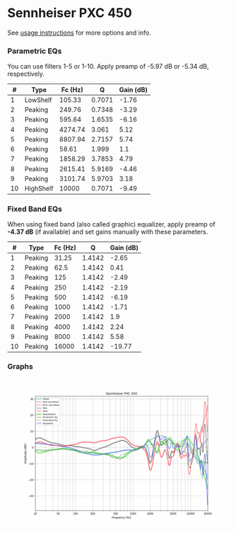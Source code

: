# Sennheiser PXC 450
See [usage instructions](https://github.com/jaakkopasanen/AutoEq#usage) for more options and info.

### Parametric EQs
You can use filters 1-5 or 1-10. Apply preamp of -5.97 dB or -5.34 dB, respectively.

|   # | Type      |   Fc (Hz) |      Q |   Gain (dB) |
|-----|-----------|-----------|--------|-------------|
|   1 | LowShelf  |    105.33 | 0.7071 |       -1.76 |
|   2 | Peaking   |    249.76 | 0.7348 |       -3.29 |
|   3 | Peaking   |    595.64 | 1.6535 |       -6.16 |
|   4 | Peaking   |   4274.74 | 3.061  |        5.12 |
|   5 | Peaking   |   8807.94 | 2.7157 |        5.74 |
|   6 | Peaking   |     58.61 | 1.999  |        1.1  |
|   7 | Peaking   |   1858.29 | 3.7853 |        4.79 |
|   8 | Peaking   |   2615.41 | 5.9169 |       -4.46 |
|   9 | Peaking   |   3101.74 | 5.9703 |        3.18 |
|  10 | HighShelf |  10000    | 0.7071 |       -9.49 |

### Fixed Band EQs
When using fixed band (also called graphic) equalizer, apply preamp of **-4.37 dB** (if available) and set gains manually with these parameters.

|   # | Type    |   Fc (Hz) |      Q |   Gain (dB) |
|-----|---------|-----------|--------|-------------|
|   1 | Peaking |     31.25 | 1.4142 |       -2.65 |
|   2 | Peaking |     62.5  | 1.4142 |        0.41 |
|   3 | Peaking |    125    | 1.4142 |       -2.49 |
|   4 | Peaking |    250    | 1.4142 |       -2.19 |
|   5 | Peaking |    500    | 1.4142 |       -6.19 |
|   6 | Peaking |   1000    | 1.4142 |       -1.71 |
|   7 | Peaking |   2000    | 1.4142 |        1.9  |
|   8 | Peaking |   4000    | 1.4142 |        2.24 |
|   9 | Peaking |   8000    | 1.4142 |        5.58 |
|  10 | Peaking |  16000    | 1.4142 |      -19.77 |

### Graphs
![](./Sennheiser%20PXC%20450.png)
